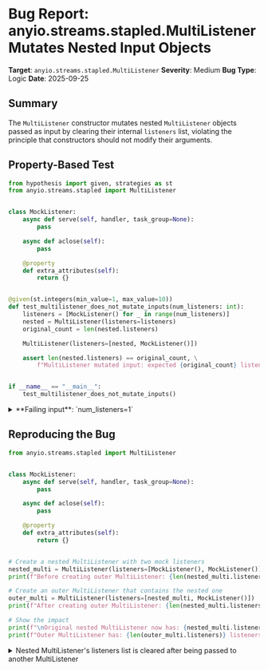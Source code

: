 # Bug Report: anyio.streams.stapled.MultiListener Mutates Nested Input Objects

**Target**: `anyio.streams.stapled.MultiListener`
**Severity**: Medium
**Bug Type**: Logic
**Date**: 2025-09-25

## Summary

The `MultiListener` constructor mutates nested `MultiListener` objects passed as input by clearing their internal `listeners` list, violating the principle that constructors should not modify their arguments.

## Property-Based Test

```python
from hypothesis import given, strategies as st
from anyio.streams.stapled import MultiListener


class MockListener:
    async def serve(self, handler, task_group=None):
        pass

    async def aclose(self):
        pass

    @property
    def extra_attributes(self):
        return {}


@given(st.integers(min_value=1, max_value=10))
def test_multilistener_does_not_mutate_inputs(num_listeners: int):
    listeners = [MockListener() for _ in range(num_listeners)]
    nested = MultiListener(listeners=listeners)
    original_count = len(nested.listeners)

    MultiListener(listeners=[nested, MockListener()])

    assert len(nested.listeners) == original_count, \
        f"MultiListener mutated input: expected {original_count} listeners, but found {len(nested.listeners)}"


if __name__ == "__main__":
    test_multilistener_does_not_mutate_inputs()
```

<details>

<summary>
**Failing input**: `num_listeners=1`
</summary>
```
Traceback (most recent call last):
  File "/home/npc/pbt/agentic-pbt/worker_/58/hypo.py", line 30, in <module>
    test_multilistener_does_not_mutate_inputs()
    ~~~~~~~~~~~~~~~~~~~~~~~~~~~~~~~~~~~~~~~~~^^
  File "/home/npc/pbt/agentic-pbt/worker_/58/hypo.py", line 18, in test_multilistener_does_not_mutate_inputs
    def test_multilistener_does_not_mutate_inputs(num_listeners: int):
                   ^^^
  File "/home/npc/miniconda/lib/python3.13/site-packages/hypothesis/core.py", line 2124, in wrapped_test
    raise the_error_hypothesis_found
  File "/home/npc/pbt/agentic-pbt/worker_/58/hypo.py", line 25, in test_multilistener_does_not_mutate_inputs
    assert len(nested.listeners) == original_count, \
           ^^^^^^^^^^^^^^^^^^^^^^^^^^^^^^^^^^^^^^^
AssertionError: MultiListener mutated input: expected 1 listeners, but found 0
Falsifying example: test_multilistener_does_not_mutate_inputs(
    num_listeners=1,
)
```
</details>

## Reproducing the Bug

```python
from anyio.streams.stapled import MultiListener


class MockListener:
    async def serve(self, handler, task_group=None):
        pass

    async def aclose(self):
        pass

    @property
    def extra_attributes(self):
        return {}


# Create a nested MultiListener with two mock listeners
nested_multi = MultiListener(listeners=[MockListener(), MockListener()])
print(f"Before creating outer MultiListener: {len(nested_multi.listeners)} listeners")

# Create an outer MultiListener that contains the nested one
outer_multi = MultiListener(listeners=[nested_multi, MockListener()])
print(f"After creating outer MultiListener: {len(nested_multi.listeners)} listeners")

# Show the impact
print(f"\nOriginal nested MultiListener now has: {nested_multi.listeners}")
print(f"Outer MultiListener has: {len(outer_multi.listeners)} listeners")
```

<details>

<summary>
Nested MultiListener's listeners list is cleared after being passed to another MultiListener
</summary>
```
Before creating outer MultiListener: 2 listeners
After creating outer MultiListener: 0 listeners

Original nested MultiListener now has: []
Outer MultiListener has: 3 listeners
```
</details>

## Why This Is A Bug

This violates expected behavior because Python constructors conventionally do not mutate their input arguments unless explicitly documented with clear warnings. The `MultiListener.__post_init__` method at line 116 in `/home/npc/miniconda/lib/python3.13/site-packages/anyio/streams/stapled.py` contains `del listener.listeners[:]` which destructively clears the nested MultiListener's internal list.

While the docstring mentions that nested listeners will be "moved" (lines 99-100), this terminology is ambiguous and doesn't clearly indicate that the source object will be rendered unusable. In Python, "move" semantics typically refer to logical transfer rather than destructive modification. Standard library methods like `list.extend()` don't clear their source, and users reasonably expect similar behavior here.

This mutation makes nested MultiListeners unusable after being passed to a parent MultiListener, breaking any code that retains references to them. The behavior violates the principle of least surprise and can lead to subtle bugs in user code where MultiListeners unexpectedly become empty.

## Relevant Context

The problematic code is in the `__post_init__` method (lines 111-120) of `/home/npc/miniconda/lib/python3.13/site-packages/anyio/streams/stapled.py`:

```python
def __post_init__(self) -> None:
    listeners: list[Listener[T_Stream]] = []
    for listener in self.listeners:
        if isinstance(listener, MultiListener):
            listeners.extend(listener.listeners)  # Line 115: Copies listeners
            del listener.listeners[:]  # Line 116: MUTATES input by clearing it
        else:
            listeners.append(listener)
    self.listeners = listeners
```

The intent appears to be flattening nested MultiListeners, which is achieved at line 115. However, line 116 goes further by clearing the source, presumably to prevent the nested MultiListener from being used independently. This is overly aggressive and unexpected.

Documentation: https://anyio.readthedocs.io/en/stable/api.html#anyio.streams.stapled.MultiListener

## Proposed Fix

Remove the mutation of input MultiListener objects while preserving the flattening behavior:

```diff
 def __post_init__(self) -> None:
     listeners: list[Listener[T_Stream]] = []
     for listener in self.listeners:
         if isinstance(listener, MultiListener):
             listeners.extend(listener.listeners)
-            del listener.listeners[:]  # type: ignore[attr-defined]
         else:
             listeners.append(listener)

     self.listeners = listeners
```